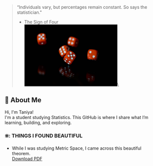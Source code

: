 > “Individuals vary, but percentages remain constant. So says the statistician."
> - The Sign of Four  
<img src="docs/assets/dice.png" width="300" height="200" alt="Taniya's Profile Picture">\
## 👋 About Me
Hi, I'm Taniya!  
I'm a student studying Statistics.
This GitHub is where I share what I’m learning, building, and exploring.
### ❇️: THINGS I FOUND BEAUTIFUL
* While I was studying Metric Space, I came across this beautiful theorem.\
<a href="{{ site.baseurl }}/Metric_space_q1.pdf" download>Download PDF</a>




